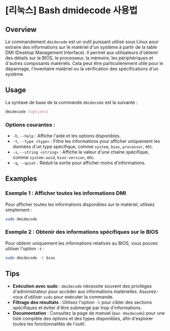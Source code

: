 # [리눅스] Bash dmidecode 사용법

## Overview
Le commandement `dmidecode` est un outil puissant utilisé sous Linux pour extraire des informations sur le matériel d'un système à partir de la table DMI (Desktop Management Interface). Il permet aux utilisateurs d'obtenir des détails sur le BIOS, le processeur, la mémoire, les périphériques et d'autres composants matériels. Cela peut être particulièrement utile pour le dépannage, l'inventaire matériel ou la vérification des spécifications d'un système.

## Usage
La syntaxe de base de la commande `dmidecode` est la suivante :

```bash
dmidecode [options]
```

### Options courantes :
- `-h`, `--help` : Affiche l'aide et les options disponibles.
- `-t`, `--type <type>` : Filtre les informations pour afficher uniquement les données d'un type spécifique, comme `system`, `bios`, `processor`, etc.
- `-s`, `--string <string>` : Affiche la valeur d'une chaîne spécifique, comme `system-uuid`, `bios-version`, etc.
- `-q`, `--quiet` : Réduit la sortie pour afficher moins d'informations.

## Examples
### Exemple 1 : Afficher toutes les informations DMI
Pour afficher toutes les informations disponibles sur le matériel, utilisez simplement :

```bash
sudo dmidecode
```

### Exemple 2 : Obtenir des informations spécifiques sur le BIOS
Pour obtenir uniquement les informations relatives au BIOS, vous pouvez utiliser l'option `-t` :

```bash
sudo dmidecode -t bios
```

## Tips
- **Exécution avec sudo** : `dmidecode` nécessite souvent des privilèges d'administrateur pour accéder aux informations matérielles. Assurez-vous d'utiliser `sudo` pour exécuter la commande.
- **Filtrage des résultats** : Utilisez l'option `-t` pour cibler des sections spécifiques et éviter d'être submergé par trop d'informations.
- **Documentation** : Consultez la page de manuel (`man dmidecode`) pour une liste complète des options et des types disponibles, afin d'explorer toutes les fonctionnalités de l'outil.